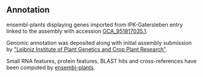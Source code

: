 **Annotation**
----------

ensembl-plants displaying genes imported from IPK-Gatersleben entry linked to the assembly with accession [GCA\_951817035.1](http://www.ebi.ac.uk/ena/data/view/GCA_951817035.1).

Genomic annotation was deposited along with initial assembly submission by ["Leibniz Institute of Plant Genetics and Crop Plant Research"](https://www.ipk-gatersleben.de/en/).

Small RNA features, protein features, BLAST hits and cross-references have been
computed by [ensembl-plants](https://plants.ensembl.org/info/genome/annotation/index.html).
